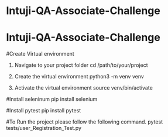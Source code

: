# Intuji-QA-Associate-Challenge
# Intuji-QA-Associate-Challenge


#Create Virtual environment
1. Navigate to your project folder
    cd /path/to/your/project
   
3. Create the virtual environment
   python3 -m venv venv
   
5. Activate the virtual environment
source venv/bin/activate
   
#Install seleninum
  pip install selenium

#Install pytest
  pip install pytest


#To Run the project please follow the following command.
  pytest tests/user_Registration_Test.py
